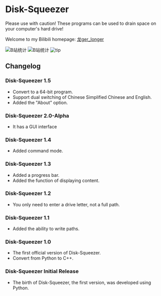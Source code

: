 # Disk-Squeezer

Please use with caution! These programs can be used to drain space on your computer's hard drive! 

Welcome to my Bilibili homepage: [龙ger_longer](https://space.bilibili.com/3493110082439389)

![B站统计](https://stats.justsong.cn/api/bilibili/?id=3493110082439389&theme=dark)
![B站统计](https://stats.justsong.cn/api/bilibili/?id=3493110082439389&theme=dark&lang=zh-CN)
![tip](https://space.bilibili.com/3493110082439389)

## Changelog

### Disk-Squeezer 1.5
- Convert to a 64-bit program.
- Support dual switching of Chinese Simplified Chinese and English.
- Added the "About" option.

### Disk-Squeezer 2.0-Alpha
- It has a GUI interface

### Disk-Squeezer 1.4
- Added command mode.

### Disk-Squeezer 1.3
- Added a progress bar.
- Added the function of displaying content.

### Disk-Squeezer 1.2
- You only need to enter a drive letter, not a full path.

### Disk-Squeezer 1.1
- Added the ability to write paths.

### Disk-Squeezer 1.0
- The first official version of Disk-Squeezer.
- Convert from Python to C++.

### Disk-Squeezer Initial Release
- The birth of Disk-Squeezer, the first version, was developed using Python.
